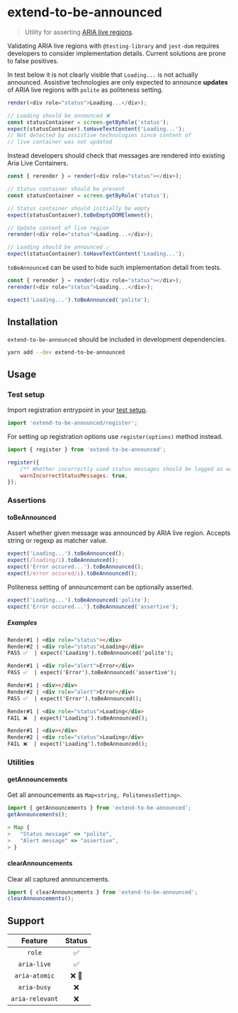 # extend-to-be-announced

> Utility for asserting [ARIA live regions](https://www.w3.org/TR/wai-aria-1.2/#dfn-live-region).

Validating ARIA live regions with `@testing-library` and `jest-dom` requires developers to consider implementation details.
Current solutions are prone to false positives.

In test below it is not clearly visible that `Loading...` is not actually announced.
Assistive technologies are only expected to announce **updates** of ARIA live regions with `polite` as politeness setting.

```js
render(<div role="status">Loading...</div>);

// Loading should be announced ❌
const statusContainer = screen.getByRole('status');
expect(statusContainer).toHaveTextContent('Loading...');
// Not detected by assistive technologies since content of
// live container was not updated
```

Instead developers should check that messages are rendered into existing Aria Live Containers.

```js
const { rerender } = render(<div role="status"></div>);

// Status container should be present
const statusContainer = screen.getByRole('status');

// Status container should initially be empty
expect(statusContainer).toBeEmptyDOMElement();

// Update content of live region
rerender(<div role="status">Loading...</div>);

// Loading should be announced ✅
expect(statusContainer).toHaveTextContent('Loading...');
```

`toBeAnnounced` can be used to hide such implementation detail from tests.

```js
const { rerender } = render(<div role="status"></div>);
rerender(<div role="status">Loading...</div>);

expect('Loading...').toBeAnnounced('polite');
```

## Installation

`extend-to-be-announced` should be included in development dependencies.

```bash
yarn add --dev extend-to-be-announced
```

## Usage

### Test setup

Import registration entrypoint in your [test setup](https://jestjs.io/docs/en/configuration.html#setupfilesafterenv-array).

```js
import 'extend-to-be-announced/register';
```

For setting up registration options use `register(options)` method instead.

```js
import { register } from 'extend-to-be-announced';

register({
    /** Whether incorrectly used status messages should be logged as warning. */
    warnIncorrectStatusMessages: true,
});
```

### Assertions

#### toBeAnnounced

Assert whether given message was announced by ARIA live region.
Accepts string or regexp as matcher value.

```js
expect('Loading...').toBeAnnounced();
expect(/loading/i).toBeAnnounced();
expect('Error occured...').toBeAnnounced();
expect(/error occured/i).toBeAnnounced();
```

Politeness setting of announcement can be optionally asserted.

```js
expect('Loading...').toBeAnnounced('polite');
expect('Error occured...').toBeAnnounced('assertive');
```

##### Examples

```html
Render#1 | <div role="status"></div>
Render#2 | <div role="status">Loading</div>
PASS ✅  | expect('Loading').toBeAnnounced('polite');
```

```html
Render#1 | <div role="alert">Error</div>
PASS ✅  | expect('Error').toBeAnnounced('assertive');
```

```html
Render#1 | <div></div>
Render#2 | <div role="alert">Error</div>
PASS ✅  | expect('Error').toBeAnnounced();
```

```html
Render#1 | <div role="status">Loading</div>
FAIL ❌  | expect('Loading').toBeAnnounced();
```

```html
Render#1 | <div></div>
Render#2 | <div role="status">Loading</div>
FAIL ❌  | expect('Loading').toBeAnnounced();
```

### Utilities

#### getAnnouncements

Get all announcements as `Map<string, PolitenessSetting>`.

```js
import { getAnnouncements } from 'extend-to-be-announced';
getAnnouncements();

> Map {
>   "Status message" => "polite",
>   "Alert message" => "assertive",
> }
```

#### clearAnnouncements

Clear all captured announcements.

```js
import { clearAnnouncements } from 'extend-to-be-announced';
clearAnnouncements();
```

## Support

|     Feature     | Status |
| :-------------: | :----: |
|     `role`      |   ✅   |
|   `aria-live`   |   ✅   |
|  `aria-atomic`  | ❌ 👷  |
|   `aria-busy`   |   ❌   |
| `aria-relevant` |   ❌   |
